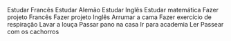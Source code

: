 Estudar Francês
Estudar Alemão
Estudar Inglês
Estudar matemática
Fazer projeto Francês
Fazer projeto Inglês
Arrumar a cama
Fazer exercício de respiração
Lavar a louça
Passar pano na casa
Ir para academia
Ler
Passear com os cachorros
